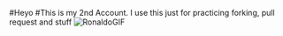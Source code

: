 #Heyo
#This is my 2nd Account. I use this just for practicing forking, pull request and stuff
![RonaldoGIF](https://github.com/user-attachments/assets/2dd4a7f2-53e9-4380-b99a-4191c6156373)
